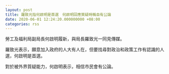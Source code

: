 ```yaml
---
layout: post
title: 羅致光指何啟明是首選　何啟明回應質疑時稱自有公論
date: 2020-06-01 12:24:20.000000000 +08:00
categories: rss
---
```


勞工及福利局副局長何啟明履新，與局長羅致光一同見傳媒。

羅致光表示，願意加入政府的人大有人在，但要找尋對政治和政策工作有認識的人選，何啟明是首選。

對於被外界質疑能力，何啟明表示，相信市民會有公論。
